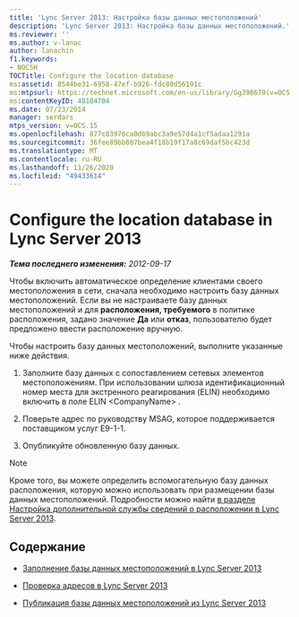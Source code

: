 ```yaml
---
title: 'Lync Server 2013: Настройка базы данных местоположений'
description: 'Lync Server 2013: Настройка базы данных местоположений.'
ms.reviewer: ''
ms.author: v-lanac
author: lanachin
f1.keywords:
- NOCSH
TOCTitle: Configure the location database
ms:assetid: 8544be31-6958-47ef-b926-fdc80d56191c
ms:mtpsurl: https://technet.microsoft.com/en-us/library/Gg398679(v=OCS.15)
ms:contentKeyID: 48184704
ms.date: 07/23/2014
manager: serdars
mtps_version: v=OCS.15
ms.openlocfilehash: 877c83976ca0db9abc3a9e57d4a1cf5adaa1291a
ms.sourcegitcommit: 36fee89bb887bea4f18b19f17a8c69daf5bc423d
ms.translationtype: MT
ms.contentlocale: ru-RU
ms.lasthandoff: 11/26/2020
ms.locfileid: "49433614"
---
```

# <a name="configure-the-location-database-in-lync-server-2013"></a>Configure the location database in Lync Server 2013

<div data-xmlns="http://www.w3.org/1999/xhtml">

<div class="topic" data-xmlns="http://www.w3.org/1999/xhtml" data-msxsl="urn:schemas-microsoft-com:xslt" data-cs="https://msdn.microsoft.com/">

<div data-asp="https://msdn2.microsoft.com/asp">



</div>

<div id="mainSection">

<div id="mainBody">

<span> </span>

_**Тема последнего изменения:** 2012-09-17_

Чтобы включить автоматическое определение клиентами своего местоположения в сети, сначала необходимо настроить базу данных местоположений. Если вы не настраиваете базу данных местоположений и для **расположения, требуемого** в политике расположения, задано значение **Да** или **отказ**, пользователю будет предложено ввести расположение вручную.

Чтобы настроить базу данных местоположений, выполните указанные ниже действия.

1.  Заполните базу данных с сопоставлением сетевых элементов местоположениям. При использовании шлюза идентификационный номер места для экстренного реагирования (ELIN) необходимо включить в поле ELIN \<CompanyName\> .

2.  Поверьте адрес по руководству MSAG, которое поддерживается поставщиком услуг E9-1-1.

3.  Опубликуйте обновленную базу данных.

<div>


> [!NOTE]  
> Кроме того, вы можете определить вспомогательную базу данных расположения, которую можно использовать при размещении базы данных местоположений. Подробности можно найти <A href="lync-server-2013-configure-a-secondary-location-information-service.md">в разделе Настройка дополнительной службы сведений о расположении в Lync Server 2013</A>.



</div>

<div>

## <a name="in-this-section"></a>Содержание

  - [Заполнение базы данных местоположений в Lync Server 2013](lync-server-2013-populate-the-location-database.md)

  - [Проверка адресов в Lync Server 2013](lync-server-2013-validate-addresses.md)

  - [Публикация базы данных местоположений из Lync Server 2013](lync-server-2013-publish-the-location-database.md)

</div>

</div>

<span> </span>

</div>

</div>

</div>

